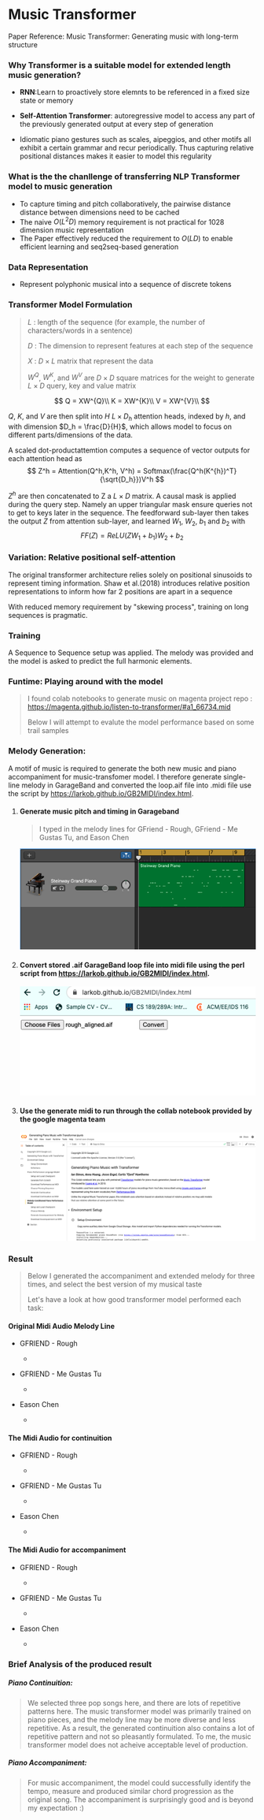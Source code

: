 # Music Transformer 

Paper Reference: Music Transformer: Generating music with long-term structure

### Why Transformer is a suitable model for extended length music generation? 

- **RNN**:Learn to proactively store elemnts to be referenced in a fixed size state or memory

- **Self-Attention Transformer**: autoregressive model to access any part of the previously generated output at every step of generation
- Idiomatic piano gestures such as scales, aipeggios, and other motifs all exhibit a certain grammar and recur periodically. Thus capturing relative positional distances makes it easier to model this regularity

### What is the the chanllenge of transferring NLP Transformer model to music generation

- To capture timing and pitch collaboratively, the pairwise distance distance between dimensions need to be cached
- The naive $O(L^2D)$ memory requirement is not practical for 1028 dimension music representation
- The Paper effectively reduced the requirement to $O(LD)$ to enable efficient learning and seq2seq-based generation

### Data Representation

- Represent polyphonic musical into a sequence of discrete tokens



### Transformer Model Formulation

> $L$ : length of the sequence (for example, the number of characters/words in a sentence)
>
> $D$ : The dimension to represent features at each step of the sequence
>
> $X$ : $D\times L$ matrix that represent the data
>
> $W^Q$, $W^K$, and $W^V$ are $D \times D$ square matrices for the weight to generate $L \times D$ query, key and value matrix

$$
Q = XW^{Q}\\
K = XW^{K}\\
V = XW^{V}\\
$$

$Q$, $K$, and $V$ are then split into $H$ $L \times D_{h}$ attention heads, indexed by $h$, and with dimension $D_h = \frac{D}{H}$, which allows model to focus on different parts/dimensions of the data.

A scaled dot-productattemtion computes a sequence of vector outputs for each attention head as 
$$
Z^h = Attention(Q^h,K^h, V^h) = Softmax(\frac{Q^h(K^{h})^T}{\sqrt{D_h}})V^h
$$


 $Z^h$ are then concatenated to Z a $L \times D$ matrix. A causal mask is applied during the query step. Namely an upper triangular mask ensure queries not to get to keys later in the sequence. The feedforward sub-layer then takes the output $Z$ from attention sub-layer, and learned $W_1$, $W_2$, $b_1$ and $b_2$ with 
$$
FF(Z) = ReLU(ZW_1 + b_1)W_2 + b_2
$$

### Variation: Relative positional self-attention

The original transformer architecture relies solely on positional sinusoids to represent timing information. Shaw et al.(2018) introduces relative position representations to inform how far 2 positions are apart in a sequence

With reduced memory requirement by "skewing process", training on long sequences is pragmatic.



### Training 

A Sequence to Sequence setup was applied. The melody was provided and the model is asked to predict the full harmonic elements. 



### Funtime: Playing around with the model

> I found colab notebooks to generate music on magenta project repo : https://magenta.github.io/listen-to-transformer/#a1_66734.mid
>
> Below I will attempt to evalute the model performance based on some trail samples



### Melody Generation:

A motif of music is required to generate the both new music and piano accompaniment for music-transfomer model. I therefore generate single-line melody in GarageBand and converted the loop.aif file into .midi file use the script by https://larkob.github.io/GB2MIDI/index.html.

1. #### Generate music pitch and timing in Garageband

   > I typed in the melody lines for GFriend - Rough, GFriend - Me Gustas Tu, and Eason Chen

   ![Generation of melody line in GarageBand](./img/1.png "Generation of melody line in GarageBand")

2. #### Convert stored .aif GarageBand loop file into midi file using the perl script from  https://larkob.github.io/GB2MIDI/index.html.

   ![Generation of melody line in GarageBand](./img/2.png "Generation of melody line in GarageBand")

3. #### Use the generate midi to run through the collab notebook provided by the google magenta team

   ![Generation of melody line in GarageBand](./img/3.png "Generation of melody line in GarageBand")



### Result 

> Below I generated the accompaniment and extended melody for three times, and select the best version of my musical taste
>
> Let's have a look at how good transformer model performed each task:



#### Original Midi Audio Melody Line

- GFRIEND - Rough

  - <audio src="./rough/rough_aligned.mp3"></audio>

- GFRIEND - Me Gustas Tu

  - <audio src="./gustas/gus.mp3"></audio>

- Eason Chen

  - <audio src="./eason/eason.mp3"></audio>



#### The Midi Audio for continuition 

- GFRIEND - Rough

  - <audio src="./rough/continuation.mp3"></audio>

- GFRIEND - Me Gustas Tu

  - <audio src="./gustas/continuation.mp3"></audio>

- Eason Chen

  - <audio src="./eason/continuation.mp3"></audio>



#### The Midi Audio for accompaniment

- GFRIEND - Rough

  - <audio src="./rough/accompaniment.mp3"></audio>

- GFRIEND - Me Gustas Tu

  - <audio src="./gustas/accompaniment.mp3"></audio>

- Eason Chen

  - <audio src="./eason/accompaniment.mp3"></audio>



### Brief Analysis of the produced result

##### Piano Continuition:

> We selected three pop songs here, and there are lots of repetitive patterns here. The music transformer model was primarily trained on piano pieces, and the melody line may be more diverse and less repetitive. As a result, the generated continuition also contains a lot of repetitive pattern and not so pleasantly formulated. To me, the music transformer model does not acheive acceptable level of production.



##### Piano Accompaniment:

> For music accompaniment, the model could successfully identify the tempo, measure and produced similar chord progression as the original song. The accompaniment is surprisingly good and is beyond my expectation :)

